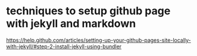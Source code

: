 

# techniques to setup github page with jekyll and markdown
https://help.github.com/articles/setting-up-your-github-pages-site-locally-with-jekyll/#step-2-install-jekyll-using-bundler
